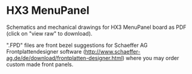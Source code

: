 HX3 MenuPanel
=============

Schematics and mechanical drawings for HX3 MenuPanel board as PDF (click on "view raw" to download).

".FPD" files are front bezel suggestions for Schaeffer AG Frontplattendesigner software (http://www.schaeffer-ag.de/de/download/frontplatten-designer.html) where you may order custom made front panels.
